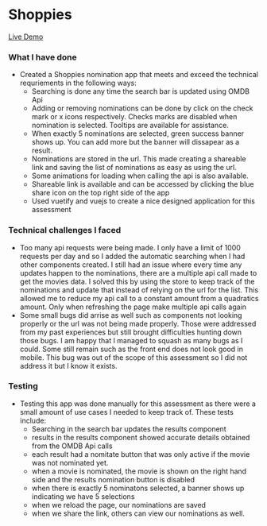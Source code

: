 # Shoppies

[Live Demo](tbd)

### What I have done
- Created a Shoppies nomination app that meets and exceed the technical requriements in the following ways:
  - Searching is done any time the search bar is updated using OMDB Api 
  - Adding or removing nominations can be done by click on the check mark or x icons respectively. Checks marks are disabled when nomination is selected. Tooltips are available for assistance.
  - When exactly 5 nominations are selected, green success banner shows up. You can add more but the banner will dissapear as a result.
  - Nominations are stored in the url. This made creating a shareable link and saving the list of nominations as easy as using the url. 
  - Some animations for loading when calling the api is also available. 
  - Shareable link is available and can be accessed by clicking the blue share icon on the top right side of the app
  - Used vuetify and vuejs to create a nice designed application for this assessment 

### Technical challenges I faced
- Too many api requests were being made. I only have a limit of 1000 requests per day and so I added the automatic searching when I had other components created. I still had an issue where every time any updates happen to the nominations, there are a multiple api call made to get the movies data. I solved this by using the store to keep track of the nominations and update that instead of relying on the url for the list. This allowed me to reduce my api call to a constant amount from a quadratics amount. Only when refreshing the page make multiple api calls again
- Some small bugs did arrise as well such as components not looking properly or the url was not being made properly. Those were addressed from my past experiences but still brought difficulties hunting down those bugs. I am happy that I managed to squash as many bugs as I could. Some still remain such as the front end does not look good in mobile. This bug was out of the scope of this assessment so I did not address it but I know it exists. 

### Testing
- Testing this app was done manually for this assessment as there were a small amount of use cases I needed to keep track of. These tests include:
  - Searching in the search bar updates the results component 
  - results in the results component showed accurate details obtained from the OMDB Api calls
  - each result had a nomitate button that was only active if the movie was not nominated yet. 
  - when a movie is nominated, the movie is shown on the right hand side and the results nomination button is disabled
  - when there is exactly 5 nominatons selected, a banner shows up indicating we have 5 selections
  - when we reload the page, our nominations are saved
  - when we share the link, others can view our nominations as well. 